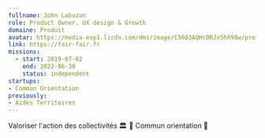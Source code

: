 ```yaml
---
fullname: John Labuzan
role: Product Owner, UX design & Growth
domaine: Produit
avatar: https://media-exp1.licdn.com/dms/image/C5603AQHcDRJx5hX98w/profile-displayphoto-shrink_800_800/0/1516576339567?e=1629331200&v=beta&t=l6aWutR-EKL_OCMxbLVCX-gm5OlGKnAS29rXPP9JNRk
link: https://fair-fair.fr
missions:
  - start: 2019-07-02
    end: 2022-06-30
    status: independent
startups: 
- Commun Orientation
previously:
- Aides Territoires
---
```

Valoriser l'action des collectivités 🏛️ 🙌
Commun orientation 🧭
